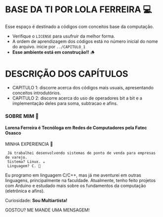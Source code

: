 # BASE DA TI POR LOLA FERREIRA 💻
Esse espaço é destinado a códigos com conceitos base da computação. 
   + Verifique o `LICENSE` para usufruir da melhor forma.
   + A ordem de aprendizagem dos códigos está no número inicial do nome do arquivo. inicie por `../CAPITULO_1`
   + **Esse ambiente está em construção!!** 🪵
     
# DESCRIÇÃO DOS CAPÍTULOS
  + CAPITULO 1: discorre acerca dos códigos mais usuais, apresentando conceitos introdutórios.
  + CAPITULO 2: discorre acerca do uso de operadores bit a bit e a implementação deles para soma, subtracao e afins.

### SOBRE MIM 🔖
#### Lorena Ferreira é Tecnóloga em Redes de Computadores pela Fatec Osasco
MINHA EXPERIENCIA 🔽

     Já trabalhei desenvolvendo sistemas de ponto de venda para empresas de varejo. 
     Sistema? Linux. ☕
     Linguagem? C. 🦖
Eu programo em linguagem C/C++, mas já me aventurei em outras linguagens, principalmente na faculdade.
Atualmente, tenho feito projetos com Arduino e estudado mais sobre os fundamentos da computação (eletrônica e afins).

Curiosidade: **Sou Multiartista!**

GOSTOU? ME MANDE UMA MENSAGEM!
